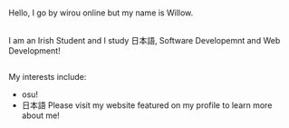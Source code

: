 <!---
wirouism/wirouism is a ✨ special ✨ repository because its `README.md` (this file) appears on your GitHub profile.
You can click the Preview link to take a look at your changes.
--->
#
Hello, I go by wirou online but my name is Willow.
##
I am an Irish Student and I study 日本語, Software Developemnt and Web Development!
##
My interests include:
- osu!
- 日本語
Please visit my website featured on my profile to learn more about me!
